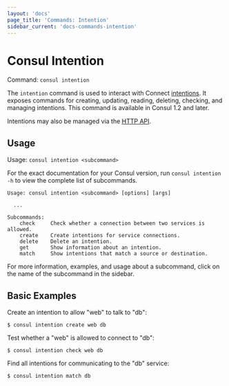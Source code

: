 ```yaml
---
layout: 'docs'
page_title: 'Commands: Intention'
sidebar_current: 'docs-commands-intention'
---
```


# Consul Intention

Command: `consul intention`

The `intention` command is used to interact with Connect
[intentions](/docs/connect/intentions.html). It exposes commands for
creating, updating, reading, deleting, checking, and managing intentions.
This command is available in Consul 1.2 and later.

Intentions may also be managed via the [HTTP API](/api/connect/intentions.html).

## Usage

Usage: `consul intention <subcommand>`

For the exact documentation for your Consul version, run `consul intention -h` to view
the complete list of subcommands.

```text
Usage: consul intention <subcommand> [options] [args]

  ...

Subcommands:
    check     Check whether a connection between two services is allowed.
    create    Create intentions for service connections.
    delete    Delete an intention.
    get       Show information about an intention.
    match     Show intentions that match a source or destination.
```

For more information, examples, and usage about a subcommand, click on the name
of the subcommand in the sidebar.

## Basic Examples

Create an intention to allow "web" to talk to "db":

    $ consul intention create web db

Test whether a "web" is allowed to connect to "db":

    $ consul intention check web db

Find all intentions for communicating to the "db" service:

    $ consul intention match db
